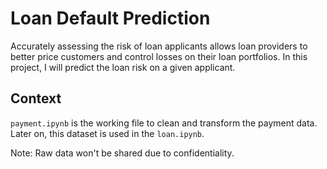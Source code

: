 # Loan Default Prediction

Accurately assessing the risk of loan applicants allows loan providers to better price customers and control losses on their loan portfolios. In this project, I will predict the loan risk on a given applicant.

## Context
```payment.ipynb``` is the working file to clean and transform the payment data. Later on, this dataset is used in the ```loan.ipynb```.


Note: Raw data won't be shared due to confidentiality.

